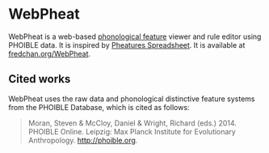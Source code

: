 # WebPheat
WebPheat is a web-based [phonological feature](https://en.wikipedia.org/wiki/Distinctive_feature) viewer and rule editor using PHOIBLE data. It is inspired by [Pheatures Spreadsheet](https://linguistics.ucla.edu/people/hayes/120a/Pheatures/). It is available at [fredchan.org/WebPheat](https://fredchan.org/WebPheat).

## Cited works
WebPheat uses the raw data and phonological distinctive feature systems from the PHOIBLE Database, which is cited as follows:
> Moran, Steven & McCloy, Daniel & Wright, Richard (eds.) 2014. PHOIBLE Online. Leipzig: Max Planck Institute for Evolutionary Anthropology. http://phoible.org.
